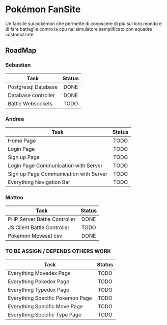 # Pokémon FanSite
Un fansite sui pokémon che permette di conoscere di più sul loro mondo e di fare battaglie contro la cpu nel simulatore semplificato con squadre customizzate.


## RoadMap 
<!-- Statuses: TODO, DONE -->
### Sebastian
| Task                                                      | Status      |
|-----------------------------------------------------------|:-----------:|
| Postgresql Database                                       | DONE        |
| Database controller                                       | DONE        |
| Battle Websockets                                         | TODO        |


### Andrea
| Task                                                      |    Status   |
|-----------------------------------------------------------|:-----------:|
| Home Page                                                 | TODO        |
| Login Page                                                | TODO        |
| Sign up Page                                              | TODO        |
| Login Page Communication with Server                      | TODO        |
| Sign up Page Communication with Server                    | TODO        |
| Everything Navigation Bar			                        | TODO        |


### Matteo
| Task                                                      | Status      |
|-----------------------------------------------------------|:-----------:|
| PHP Server Battle Controller                              | DONE        |
| JS Client Battle Controller                               | TODO        |
| Pokemon Moveset  csv                                      | DONE        |


### TO BE ASSIGN / DEPENDS OTHERS WORK
| Task                                                      | Status      |
|-----------------------------------------------------------|:-----------:|
| Everything Movedex Page                                   | TODO        |
| Everything Pokedex Page                                   | TODO        |
| Everything Typedex Page                                   | TODO        |
| Everything Specific Pokemon Page                          | TODO        |
| Everything Specific Move Page                        	    | TODO        |
| Everything Specific Type Page                       	    | TODO        |

